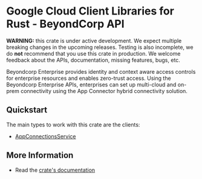 # Google Cloud Client Libraries for Rust - BeyondCorp API

<!-- Code generated by sidekick. DO NOT EDIT. -->

**WARNING:** this crate is under active development. We expect multiple breaking
changes in the upcoming releases. Testing is also incomplete, we do **not**
recommend that you use this crate in production. We welcome feedback about the
APIs, documentation, missing features, bugs, etc.

Beyondcorp Enterprise provides identity and context aware access controls
for enterprise resources and enables zero-trust access. Using the
Beyondcorp Enterprise APIs, enterprises can set up multi-cloud and on-prem
connectivity using the App Connector hybrid connectivity solution.

## Quickstart

The main types to work with this crate are the clients:

- [AppConnectionsService]

## More Information

- Read the [crate's documentation](https://docs.rs/google-cloud-beyondcorp-appconnections-v1/latest/google-cloud-beyondcorp-appconnections-v1)

[AppConnectionsService]: https://docs.rs/google-cloud-beyondcorp-appconnections-v1/latest/google_cloud_beyondcorp_appconnections_v1/client/struct.AppConnectionsService.html
